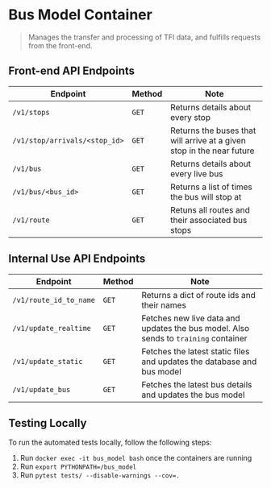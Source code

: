 # Bus Model Container

> Manages the transfer and processing of TFI data, and fulfills requests from the front-end.

## Front-end API Endpoints

|Endpoint|Method|Note|
|--|--|--|
|`/v1/stops`|`GET`|Returns details about every stop|
|`/v1/stop/arrivals/<stop_id>`|`GET`|Returns the buses that will arrive at a given stop in the near future|
|`/v1/bus`|`GET`|Returns details about every live bus|
|`/v1/bus/<bus_id>`|`GET`|Returns a list of times the bus will stop at|
|`/v1/route`|`GET`|Retuns all routes and their associated bus stops|

## Internal Use API Endpoints

|Endpoint|Method|Note|
|--|--|--|
|`/v1/route_id_to_name`|`GET`|Returns a dict of route ids and their names|
|`/v1/update_realtime`|`GET`|Fetches new live data and updates the bus model. Also sends to `training` container|
|`/v1/update_static`|`GET`|Fetches the latest static files and updates the database and bus model|
|`/v1/update_bus`|`GET`|Fetches the latest bus details and updates the bus model|

## Testing Locally

To run the automated tests locally, follow the following steps:

1. Run `docker exec -it bus_model bash` once the containers are running
2. Run `export PYTHONPATH=/bus_model`
3. Run `pytest tests/ --disable-warnings --cov=.`
